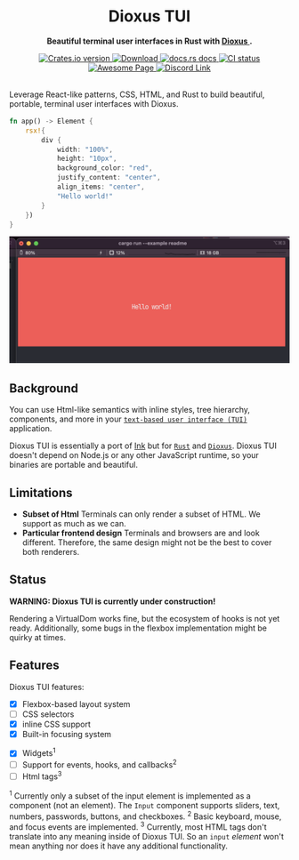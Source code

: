 <div align="center">
  <h1>Dioxus TUI</h1>
  <p>
    <strong>Beautiful terminal user interfaces in Rust with <a href="https://dioxuslabs.com/">Dioxus </a>.</strong>
  </p>
</div>

<div align="center">
  <!-- Crates version -->
  <a href="https://crates.io/crates/dioxus">
    <img src="https://img.shields.io/crates/v/dioxus.svg?style=flat-square"
    alt="Crates.io version" />
  </a>
  <!-- Downloads -->
  <a href="https://crates.io/crates/dioxus">
    <img src="https://img.shields.io/crates/d/dioxus.svg?style=flat-square"
      alt="Download" />
  </a>
  <!-- docs -->
  <a href="https://docs.rs/dioxus">
    <img src="https://img.shields.io/badge/docs-latest-blue.svg?style=flat-square"
      alt="docs.rs docs" />
  </a>
  <!-- CI -->
  <a href="https://github.com/jkelleyrtp/dioxus/actions">
    <img src="https://github.com/dioxuslabs/dioxus/actions/workflows/main.yml/badge.svg"
      alt="CI status" />
  </a>

  <!--Awesome -->
  <a href="https://github.com/dioxuslabs/awesome-dioxus">
    <img src="https://cdn.rawgit.com/sindresorhus/awesome/d7305f38d29fed78fa85652e3a63e154dd8e8829/media/badge.svg" alt="Awesome Page" />
  </a>
  <!-- Discord -->
  <a href="https://discord.gg/XgGxMSkvUM">
    <img src="https://img.shields.io/discord/899851952891002890.svg?logo=discord&style=flat-square" alt="Discord Link" />
  </a>
</div>

<br/>

Leverage React-like patterns, CSS, HTML, and Rust to build beautiful, portable, terminal user interfaces with Dioxus.

```rust
fn app() -> Element {
    rsx!{
        div {
            width: "100%",
            height: "10px",
            background_color: "red",
            justify_content: "center",
            align_items: "center",
            "Hello world!"
        }
    })
}
```

![demo app](examples/example.png)

## Background

You can use Html-like semantics with inline styles, tree hierarchy, components, and more in your [`text-based user interface (TUI)`](https://en.wikipedia.org/wiki/Text-based_user_interface) application.

Dioxus TUI is essentially a port of [Ink](https://github.com/vadimdemedes/ink) but for [`Rust`](https://www.rust-lang.org/) and [`Dioxus`](https://dioxuslabs.com/). Dioxus TUI doesn't depend on Node.js or any other JavaScript runtime, so your binaries are portable and beautiful.

## Limitations

- **Subset of Html**
  Terminals can only render a subset of HTML. We support as much as we can.
- **Particular frontend design**
  Terminals and browsers are and look different. Therefore, the same design might not be the best to cover both renderers.

## Status

**WARNING: Dioxus TUI is currently under construction!**

Rendering a VirtualDom works fine, but the ecosystem of hooks is not yet ready. Additionally, some bugs in the flexbox implementation might be quirky at times.

## Features

Dioxus TUI features:

- [x] Flexbox-based layout system
- [ ] CSS selectors
- [x] inline CSS support
- [x] Built-in focusing system

* [x] Widgets<sup>1</sup>
* [ ] Support for events, hooks, and callbacks<sup>2</sup>
* [ ] Html tags<sup>3</sup>

<sup>1</sup> Currently only a subset of the input element is implemented as a component (not an element). The `Input` component supports sliders, text, numbers, passwords, buttons, and checkboxes.
<sup>2</sup> Basic keyboard, mouse, and focus events are implemented.
<sup>3</sup> Currently, most HTML tags don't translate into any meaning inside of Dioxus TUI. So an `input` _element_ won't mean anything nor does it have any additional functionality.
